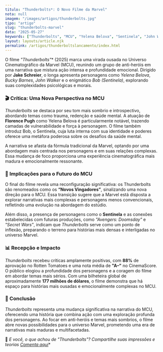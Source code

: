 ```yaml
---
titulo: "Thunderbolts*: O Novo Filme da Marvel"
nota: null
imagem: "/images/artigos/thunderbolts.jpg"
tipo: "artigo"
slug: "thunderbolts-marvel"
data: "2025-05-27"
keywords: ["Thunderbolts", "MCU", "Yelena Belova", "Sentinela", "John Walker", "Florence Pugh", "Jake Schreier", "Vingadores", "Novos Vingadores"]
layout: layouts/article.njk
permalink: /artigos/thunderboltslancamento/index.html
---
```


O filme **"Thunderbolts*"** (2025) marca uma virada ousada no Universo Cinematográfico da Marvel (MCU), reunindo um grupo de anti-heróis em uma narrativa que mistura ação intensa e profundidade emocional. Dirigido por **Jake Schreier**, o longa apresenta personagens como *Yelena Belova*, *Bucky Barnes*, *John Walker* e o enigmático *Bob (Sentinela)*, explorando suas complexidades psicológicas e morais.

### 🎬 Crítica: Uma Nova Perspectiva no MCU

*Thunderbolts* se destaca por seu tom mais sombrio e introspectivo, abordando temas como trauma, redenção e saúde mental. A atuação de **Florence Pugh** como Yelena Belova é particularmente notável, trazendo camadas de vulnerabilidade e força à personagem. O filme também introduz Bob, o Sentinela, cuja luta interna com sua identidade e poderes oferece uma metáfora poderosa sobre os desafios da saúde mental.

A narrativa se afasta da fórmula tradicional da Marvel, optando por uma abordagem mais centrada nos personagens e em suas relações complexas. Essa mudança de foco proporciona uma experiência cinematográfica mais madura e emocionalmente ressonante.

### 🔮 Implicações para o Futuro do MCU

O final do filme revela uma reconfiguração significativa: os Thunderbolts são renomeados como os **“Novos Vingadores”**, sinalizando uma nova direção para o MCU. Essa transição sugere que a Marvel está disposta a explorar narrativas mais complexas e personagens menos convencionais, refletindo uma evolução na abordagem do estúdio.

Além disso, a presença de personagens como o **Sentinela** e as conexões estabelecidas com futuras produções, como *"Avengers: Doomsday"* e *"Secret Wars"*, indicam que *Thunderbolts* serve como um ponto de inflexão, preparando o terreno para histórias mais densas e interligadas no universo Marvel.

### 📊 Recepção e Impacto

*Thunderbolts* recebeu críticas amplamente positivas, com **88%** de aprovação no Rotten Tomatoes e uma nota média de **"A–"** no CinemaScore. O público elogiou a profundidade dos personagens e a coragem do filme em abordar temas mais sérios. Com uma bilheteira global de aproximadamente **177 milhões de dólares**, o filme demonstra que há espaço para histórias mais ousadas e emocionalmente complexas no MCU.

### 📢 Conclusão

*Thunderbolts* representa uma mudança significativa na narrativa do MCU, oferecendo uma história que combina ação com uma exploração profunda dos personagens. Ao focar em anti-heróis e temas mais sombrios, o filme abre novas possibilidades para o universo Marvel, prometendo uma era de narrativas mais maduras e multifacetadas.

💬 **E você, o que achou de "Thunderbolts*"? Compartilhe suas impressões e teorias [Comenta aqui](../contacto.html)**
